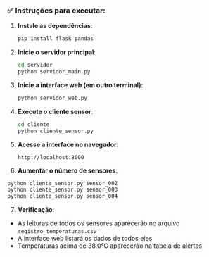 ### ✅ Instruções para executar:

1. **Instale as dependências**:

   ```bash
   pip install flask pandas
   ```

2. **Inicie o servidor principal**:

   ```bash
   cd servidor
   python servidor_main.py
   ```

3. **Inicie a interface web (em outro terminal)**:

   ```bash
   python servidor_web.py
   ```

4. **Execute o cliente sensor**:

   ```bash
   cd cliente
   python cliente_sensor.py
   ```

5. **Acesse a interface no navegador**:

   ```
   http://localhost:8000
   ```

6. **Aumentar o número de sensores**:

```bash
python cliente_sensor.py sensor_002
python cliente_sensor.py sensor_003
python cliente_sensor.py sensor_004
```

7. **Verificação**:

- As leituras de todos os sensores aparecerão no arquivo `registro_temperaturas.csv`
- A interface web listará os dados de todos eles
- Temperaturas acima de 38.0°C aparecerão na tabela de alertas
